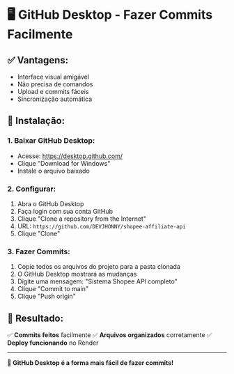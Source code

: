 # 🖥️ GitHub Desktop - Fazer Commits Facilmente

## ✅ **Vantagens:**
- Interface visual amigável
- Não precisa de comandos
- Upload e commits fáceis
- Sincronização automática

## 🚀 **Instalação:**

### **1. Baixar GitHub Desktop:**
- Acesse: https://desktop.github.com/
- Clique "Download for Windows"
- Instale o arquivo baixado

### **2. Configurar:**
1. Abra o GitHub Desktop
2. Faça login com sua conta GitHub
3. Clique "Clone a repository from the Internet"
4. URL: `https://github.com/DEVJHONNY/shopee-affiliate-api`
5. Clique "Clone"

### **3. Fazer Commits:**
1. Copie todos os arquivos do projeto para a pasta clonada
2. O GitHub Desktop mostrará as mudanças
3. Digite uma mensagem: "Sistema Shopee API completo"
4. Clique "Commit to main"
5. Clique "Push origin"

## 🎯 **Resultado:**
✅ **Commits feitos** facilmente
✅ **Arquivos organizados** corretamente
✅ **Deploy funcionando** no Render

---

**🚀 GitHub Desktop é a forma mais fácil de fazer commits!**
